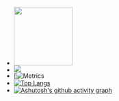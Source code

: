 - <div> <img height="137px" src="https://github-readme-stats.vercel.app/api?username=hliu5049&hide_title=true&hide_border=true&show_icons=trueline_height=21&text_color=000&icon_color=000&bg_color=0,ea6161,ffc64d,fffc4d,52fa5a&theme=graywhite" /> </div>
- <div> <img src="https://github-readme-stats.vercel.app/api/top-langs/?username=hliu5049&hide_title=true&hide_border=true&layout=compact&langs_count=6&text_color=000&icon_color=fff&bg_color=0,52fa5a,4dfcff,c64dff&theme=graywhite" /> </div>
- [![Metrics](https://metrics.lecoq.io/hliu5049?template=classic&base=header%2C%20activity%2C%20community%2C%20repositories%2C%20metadata&base.indepth=false&base.hireable=false&base.skip=false&config.timezone=Asia%2FShanghai)
- [![Top Langs](https://github-readme-stats.vercel.app/api/top-langs/?username=hliu5049)](https://github.com/anuraghazra/github-readme-stats)
- [![Ashutosh's github activity graph](https://github-readme-activity-graph.vercel.app/graph?username=hliu5049)](https://github.com/ashutosh00710/github-readme-activity-graph)
<!---
hliu5049/hliu5049 is a ✨ special ✨ repository because its `README.md` (this file) appears on your GitHub profile.
You can click the Preview link to take a look at your changes.
--->
